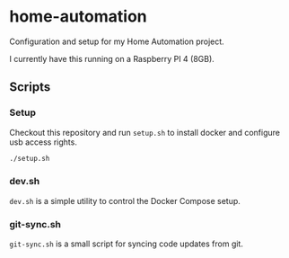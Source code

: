 # home-automation

Configuration and setup for my Home Automation project.

I currently have this running on a Raspberry PI 4 (8GB).

## Scripts

### Setup

Checkout this repository and run `setup.sh` to install docker and configure usb access rights.

```sh
./setup.sh
```

### dev.sh

`dev.sh` is a simple utility to control the Docker Compose setup.

### git-sync.sh

`git-sync.sh` is a small script for syncing code updates from git.
